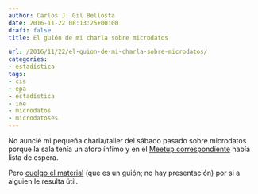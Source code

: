 ```yaml
---
author: Carlos J. Gil Bellosta
date: 2016-11-22 08:13:25+00:00
draft: false
title: El guión de mi charla sobre microdatos

url: /2016/11/22/el-guion-de-mi-charla-sobre-microdatos/
categories:
- estadística
tags:
- cis
- epa
- estadística
- ine
- microdatos
- microdatoses
---
```


No auncié mi pequeña charla/taller del sábado pasado sobre microdatos porque la sala tenía un aforo ínfimo y en el [Meetup correspondiente](https://www.meetup.com/Madrid-Periodismo-de-datos-Meetup/events/235620497/?_locale=es-ES) había lista de espera.

Pero [cuelgo el material](https://datanalytics.com/uploads/microdatos_medialab_20161119.html) (que es un guión; no hay presentación) por si a alguien le resulta útil.

